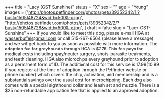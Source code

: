 +++
title = "Lacy (GST Sunshine)"
status = "X"
sex = ""
age = "Young"
images = ["http://photos.petfinder.com/photos/pets/39352342/1/?bust=1505148724&width=500&-x.jpg",
"http://photos.petfinder.com/photos/pets/39352342/2/?bust=1505148728&width=500&-x.jpg",
]
draft = false
slug = "Lacy-GST-Sunshine"
+++
If you would like to meet this dog, please e-mail HGA at wasserbuffel@gmail.com or call 515-967-6564 (please leave a message) and we will get back to you as soon as possible with more information. The adoption fee for greyhounds through HGA is $275. This fee pays for medical costs including spay/neuter surgery, shots, parasite treatments, and teeth cleaning. HGA also microchips every greyhound prior to adoption as a permanent form of ID. The additional cost for this service is $17.99 ($10.99 if you register at the time of adoption through the Petfinder website or phone number) which covers the chip, activation, and membership and is a substantial savings over the usual cost for microchipping. Each dog also comes with a special sighthound collar and leash set and muzzle. There is a $25 non-refundable application fee that is applied to an approved adoption.
